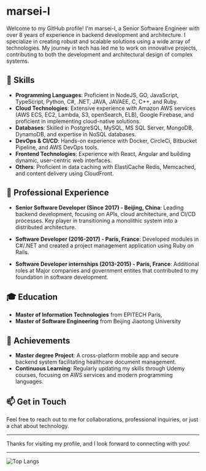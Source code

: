 # marsei-l

Welcome to my GitHub profile! I'm marsei-l, a Senior Software Engineer with over 8 years of experience in backend development and architecture. I specialize in creating robust and scalable solutions using a wide array of technologies. My journey in tech has led me to work on innovative projects, contributing to both the development and architectural design of complex systems.

## 🚀 Skills

- **Programming Languages**: Proficient in NodeJS, GO, JavaScript, TypeScript, Python, C#, .NET, JAVA, JAVAEE, C, C++, and Ruby.
- **Cloud Technologies**: Extensive experience with Amazon AWS services (AWS ECS, EC2, Lambda, S3, openSearch, ELB), Google Firebase, and proficient in implementing cloud-native solutions.
- **Databases**: Skilled in PostgreSQL, MySQL, MS SQL Server, MongoDB, DynamoDB, and expertise in NoSQL databases.
- **DevOps & CI/CD**: Hands-on experience with Docker, CircleCi, Bitbucket Pipeline, and AWS DevOps tools.
- **Frontend Technologies**: Experience with React, Angular and building dynamic, user-centric web interfaces.
- **Others**: Proficient in data caching with ElastiCache Redis, Memcached, and content delivery using CloudFront.

## 💼 Professional Experience

- **Senior Software Developer (Since 2017) - Beijing, China**: Leading backend development, focusing on APIs, cloud architecture, and CI/CD processes. Key player in transitioning a monolithic system into a distributed architecture.
- **Software Developer (2016-2017) - Paris, France**: Developed modules in C#/.NET and created a project management application using Ruby on Rails.

- **Software Developer internships (2013-2015) - Paris, France**: Additional roles at Major companies and government entites that contributed to my foundation in software development.

## 🎓 Education

- **Master of Information Technologies** from EPITECH Paris,
- **Master of Software Engineering** from Beijing Jiaotong University

## 🌟 Achievements

- **Master degree Project**: A cross-platform mobile app and secure backend system facilitating healthcare document management.
- **Continuous Learning**: Regularly updating my skills through Udemy courses, focusing on AWS services and modern programming languages.

## 📫 Get in Touch

Feel free to reach out to me for collaborations, professional inquiries, or just a chat about technology.

---

Thanks for visiting my profile, and I look forward to connecting with you!

---

![Top Langs](https://github-readme-stats.vercel.app/api/top-langs/?username=marsei-l&layout=compact)
